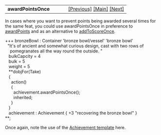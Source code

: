 <table width="100%" data-border="0" data-cellspacing="0"
data-cellpadding="3" data-bgcolor="#C0C0C0">
<colgroup>
<col style="width: 50%" />
<col style="width: 50%" />
</colgroup>
<tbody>
<tr>
<td style="text-align: left;"><strong>awardPointsOnce<br />
</strong></td>
<td style="text-align: right;"><a href="awardpoints.htm">[Previous]</a>
<a href="generalintroduction.htm">[Main]</a> <a
href="scoreranktable.htm">[Next]</a></td>
</tr>
</tbody>
</table>

  
In cases where you want to prevent points being awarded several times
for the same feat, you could use awardPointsOnce in preference to
[awardPoints](awardpoints.htm) and as an alternative to
[addToScoreOnce](achievement.htm).  
  
+++ bronzeBowl : Container 'bronze bowl/vessel' 'bronze bowl'   
  "It's of ancient and somewhat curious design, cast with two rows of  
    pomegranates all the way round the outside. "  
   bulkCapcity = 4  
   bulk = 5  
   weight = 5   
   **dobjFor(Take)  
   {  
     action()  
     {  
       achievement.awardPointsOnce();  
       inherited;  
     }  
   }  
   achievement : Achievement { +3 "recovering the bronze bowl" }  
**;  
  
Once again, note the use of the [Achievement
template](achievementtemplate.htm) here.  

